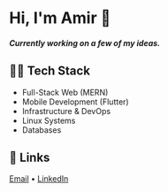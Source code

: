 # Hi, I'm Amir 👋


##### Currently working on a few of my ideas.





## 👨‍💻 Tech Stack

- Full-Stack Web (MERN)  
- Mobile Development (Flutter)  
- Infrastructure & DevOps  
- Linux Systems  
- Databases






## 🔗 Links


  <a href="mailto:youremail@example.com">Email</a> •
  <a href="https://linkedin.com/in/yourlinkedin">LinkedIn</a>


